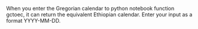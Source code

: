 When you enter the Gregorian calendar to python notebook function gctoec, it can return the equivalent Ethiopian calendar. Enter your input as a format YYYY-MM-DD.
